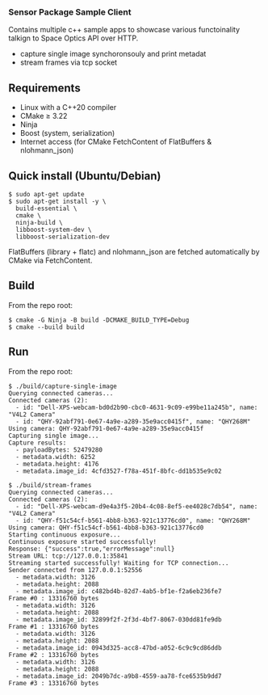 ### Sensor Package Sample Client

Contains multiple c++ sample apps to showcase various functoinality talkign to Space Optics API over HTTP. 
- capture single image synchoronsouly and print metadat
- stream frames via tcp socket

## Requirements
- Linux with a C++20 compiler
- CMake ≥ 3.22
- Ninja
- Boost (system, serialization)
- Internet access (for CMake FetchContent of FlatBuffers & nlohmann_json)

## Quick install (Ubuntu/Debian)
```
$ sudo apt-get update
$ sudo apt-get install -y \
  build-essential \
  cmake \
  ninja-build \
  libboost-system-dev \
  libboost-serialization-dev
```

FlatBuffers (library + flatc) and nlohmann_json are fetched automatically by CMake via FetchContent.

## Build

From the repo root:
```
$ cmake -G Ninja -B build -DCMAKE_BUILD_TYPE=Debug
$ cmake --build build
```

## Run 

From the repo root:

```
$ ./build/capture-single-image 
Querying connected cameras...
Connected cameras (2):
  - id: "Dell-XPS-webcam-bd0d2b90-cbc0-4631-9c09-e99be11a245b", name: "V4L2 Camera"
  - id: "QHY-92abf791-0e67-4a9e-a289-35e9acc0415f", name: "QHY268M"
Using camera: QHY-92abf791-0e67-4a9e-a289-35e9acc0415f
Capturing single image...
Capture results:
  - payloadBytes: 52479280
  - metadata.width: 6252
  - metadata.height: 4176
  - metadata.image_id: 4cfd3527-f78a-451f-8bfc-dd1b535e9c02
```

```
$ ./build/stream-frames 
Querying connected cameras...
Connected cameras (2):
  - id: "Dell-XPS-webcam-d9e4a3f5-20b4-4c08-8ef5-ee4028c7db54", name: "V4L2 Camera"
  - id: "QHY-f51c54cf-b561-4bb8-b363-921c13776cd0", name: "QHY268M"
Using camera: QHY-f51c54cf-b561-4bb8-b363-921c13776cd0
Starting continuous exposure...
Continuous exposure started successfully!
Response: {"success":true,"errorMessage":null}
Stream URL: tcp://127.0.0.1:35841
Streaming started successfully! Waiting for TCP connection...
Sender connected from 127.0.0.1:52556
  - metadata.width: 3126
  - metadata.height: 2088
  - metadata.image_id: c482bd4b-82d7-4ab5-bf1e-f2a6eb236fe7
Frame #0 : 13316760 bytes
  - metadata.width: 3126
  - metadata.height: 2088
  - metadata.image_id: 32899f2f-2f3d-4bf7-8067-030dd81fe9db
Frame #1 : 13316760 bytes
  - metadata.width: 3126
  - metadata.height: 2088
  - metadata.image_id: 0943d325-acc8-47bd-a052-6c9c9cd86ddb
Frame #2 : 13316760 bytes
  - metadata.width: 3126
  - metadata.height: 2088
  - metadata.image_id: 2049b7dc-a9b8-4559-aa78-fce6535b9dd7
Frame #3 : 13316760 bytes
```
